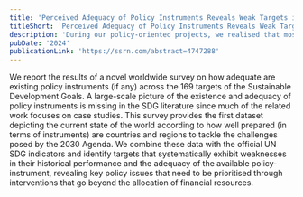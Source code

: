 ```yaml
---
title: 'Perceived Adequacy of Policy Instruments Reveals Weak Targets in the Sustainable Development Goals'
titleShort: 'Perceived Adequacy of Policy Instruments Reveals Weak Targets in the Sustainable Development Goals'
description: 'During our policy-oriented projects, we realised that most impact evaluation studies assumed that relevant policy instruments exist. From our experience of talking to hundreds of policymakers and analysing highly disaggregate data on government programmes, it was clear that this is an often untested assumption. In fact, a global picture of the existence or adequacy of policy instruments across policy issues dis no exist. Hence, we ran a worldwide expert survey and gathered more than 130,000 responses on the existence and adequacy of policy instruments in the Sustainable Development Goals, creating the first large-scale dataset in this topic.'
pubDate: '2024'
publicationLink: 'https://ssrn.com/abstract=4747288'
---
```


We report the results of a novel worldwide survey on how adequate are existing policy instruments (if any) across the 169 targets of the Sustainable Development Goals. A large-scale picture of the existence and adequacy of policy instruments is missing in the SDG literature since much of the related work focuses on case studies. This survey provides the first dataset depicting the current state of the world according to how well prepared (in terms of instruments) are countries and regions to tackle the challenges posed by the 2030 Agenda. We combine these data with the official UN SDG indicators and identify targets that systematically exhibit weaknesses in their historical performance and the adequacy of the available policy-instrument, revealing key policy issues that need to be prioritised through interventions that go beyond the allocation of financial resources.